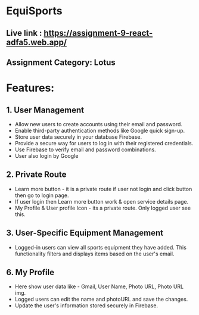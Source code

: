 # EquiSports

## Live link : https://assignment-9-react-adfa5.web.app/

## Assignment Category: Lotus

# Features:

## 1. User Management

- Allow new users to create accounts using their email and password.
- Enable third-party authentication methods like Google quick sign-up.
- Store user data securely in your database Firebase.
- Provide a secure way for users to log in with their registered credentials.
- Use Firebase to verify email and password combinations.
- User also login by Google

## 2. Private Route

- Learn more button - it is a private route if user not login and click button then go to login page.
- If user login then Learn more button work & open service details page.
- My Profile & User profile Icon - its a private route. Only logged user see this.

## 3. User-Specific Equipment Management

- Logged-in users can view all sports equipment they have added. This functionality filters and displays items based on the user's email.

## 6. My Profile

- Here show user data like - Gmail, User Name, Photo URL, Photo URL img.
- Logged users can edit the name and photoURL and save the changes.
- Update the user's information stored securely in Firebase.
